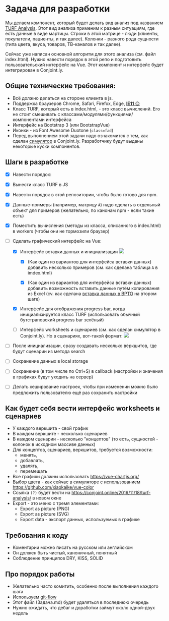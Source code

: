  # Задача для разработки

Мы делаем компонент, который будет делать вид анализ под названием [TURF Analysis](https://conjoint.online/2019/11/18/turf-analysis/). Этот вид анализа применим к разным ситуациям, где есть данные в виде мартицы. Строки в этой матрице - люди (клиенты, покупатели, пациенты, и так далее). Колонки - разного рода сущности (типа цвета, вкуса, товаров, ТВ-каналов и так далее).

Сейчас уже написан основной алгоритм для этого анализа (см. файл index.html). Нужно навести порядок в этой репо и подготовить пользовательский интерфейс на Vue. Этот компонент и интерфейс будет интегрирован в Conjoint.ly. 

## Общие технические требования:

* Всё должно делаться на стороне клиента в js. 
* Поддержка браузеров Chrome, Safari, Firefox, Edge, <u>**IE11** 😔</u>
* Класс TURF, который есть в index.html, - это класс вычислений. Его не стоит смешивать с классами/модулями/функциями/компонентами интерфейса 
* Интерфейс на Bootstrap 3 (или BootstrapVue)
* Иконки - из Font Awesome Duotone (`class=fad`)
* Перед выполнением этой задачи надо ознакомится с тем, как сделан [симулятор](https://conjoint.online/guides/conjoint-preference-share-simulator/) в Conjoint.ly. Разработчику будут выданы некоторые куски компонентов.

## Шаги в разработке

- [x]  Навести порядок:

  - [x] Вынести класс TURF в JS
  - [x] Навести порядок в этой репозитории, чтобы было готово для npm.
  - [x] Данные-примеры (например, матрицу `A`) надо сделать в отдельный объект для примеров (желательно, по канонам npm - если такие есть) 
  
- [x] Поместить вычисления (методы из класса, описанного в index.html) в workers (чтобы они не тормозили браузер)
- [ ] Сделать графический интерфейс на Vue:

  - [X] Интерфейс вставки данных и инициализации
  ![](https://i.imgur.com/I9A3KFv.png)
  
    - [X] (Как один из вариантов для интерфейса вставки данных) добавить несколько примеров (см. как сделана таблица `A` в imdex.html)

    - [X] (Как один из вариантов для интерфейса вставки данных) добавить возможность вставить данные путём копирования из Excel (cv. как сделана [вставка данных в BPTO](https://run.conjoint.ly/experiments/create/brand-price-trade-off) на втором шаге)

  - [X] Интерфейс для отображения progress bar, когда инициализируется класс TURF (использовать обычный бутстраповский progress bar зелёный)

  - [ ] Интерфейс worksheets и сценариев (см. как сделан симулятор в Conjoint.ly). Но в сценариях, вот-такой формат:
  ![](https://i.imgur.com/to26ioG.png)
  

- [ ]  После инициализации, сразу создавать несколько вёркшитов, где будут сценарии из метода search
- [ ]  Сохранение данных в local storage
- [ ]  Сохранение (в том числе по Ctrl+S) в callback (настройки и значения в графиках будут уходить на сервер)
- [ ] Делать хеширование настроек, чтобы при изменении можно было предложить пользователю ещё раз сохранить настройки

## Как будет себя вести интерфейс worksheets и сценариев

* У каждого веркшита - свой график
* В каждом веркшите - несколько сценариев
* В каждом сценарии - несколько "концептов" (то есть, сущностей - колонок в исходном массиве данных)
* Для концептов, сценариев, веркшитов, требуется возможности:
  * менять, 
  * добавлять, 
  * удалять, 
  * перемещать 
* Все графики должны использовать https://vue-chartjs.org/
* Выбор цвета - как сейчас в симуляторе с использованием https://github.com/xiaokaike/vue-color
* Ссылка `(?)` будет вести на https://conjoint.online/2019/11/18/turf-analysis/ в новом окне
* Export - это меню с тремя элементами:
    * Export as picture (PNG)
    * Export as picture (SVG)
    * Export data - экспорт данных, используемых в графике

## Требования к коду

* Коментарии можно писать на русском или английском
* Он должен быть чистый, каноничный, понятный
* Соблюдение принципов DRY, KISS, SOLID


## Про порядок работы

* Желательно часто комитить, особенно после выполнения каждого шага
* Используем [git-flow](https://danielkummer.github.io/git-flow-cheatsheet/)
* Этот файл (Задача.md) будет удаляться в последнюю очередь
* Нужно ожидать, что дебаг и доработки займут около одной-двух недель
